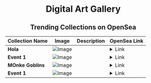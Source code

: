 <div align="center">

# Digital Art Gallery

## Trending Collections on OpenSea

| Collection Name                       | Image                                                                                     | Description                       | OpenSea Link                                                                                          |
|---------------------------------------|-------------------------------------------------------------------------------------------|-----------------------------------|--------------------------------------------------------------------------------------------------------|
| **Hola** | ![Image](https://i.seadn.io/s/raw/files/b0b853b4a0ae66b5afbb1913602e3adf.png?w=500&auto=format?w=200&auto=format) |  | <details><summary>Link</summary>[Hola](https://opensea.io/collection/hola-141)</details> |
| **Event 1** | ![Image](https://i.seadn.io/s/raw/files/4174f1732447021c43aea41efcf80a4f.jpg?w=500&auto=format?w=200&auto=format) |  | <details><summary>Link</summary>[Event 1](https://opensea.io/collection/event-1-21463)</details> |
| **MOnke Goblins** | ![Image](https://i.seadn.io/s/raw/files/8e4b6f7dc859b6317ffb4ba2c89df2db.jpg?w=500&auto=format?w=200&auto=format) |  | <details><summary>Link</summary>[MOnke Goblins](https://opensea.io/collection/monke-goblins-92)</details> |
| **Event 1** | ![Image](https://i.seadn.io/s/raw/files/4174f1732447021c43aea41efcf80a4f.jpg?w=500&auto=format?w=200&auto=format) |  | <details><summary>Link</summary>[Event 1](https://opensea.io/collection/event-1-21462)</details> |

</div>
